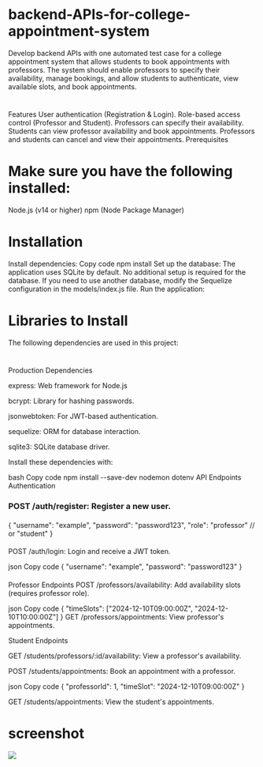 # backend-APIs-for-college-appointment-system
Develop backend APIs with one automated test case for a college appointment system that allows students to book appointments with professors. The system should enable professors to specify their availability, manage bookings, and allow students to authenticate, view available slots, and book appointments.
#
Features
User authentication (Registration & Login).
Role-based access control (Professor and Student).
Professors can specify their availability.
Students can view professor availability and book appointments.
Professors and students can cancel and view their appointments.
Prerequisites
# Make sure you have the following installed:
Node.js (v14 or higher)
npm (Node Package Manager)
# Installation
Install dependencies:
Copy code
npm install
Set up the database:
The application uses SQLite by default. No additional setup is required for the database.
If you need to use another database, modify the Sequelize configuration in the models/index.js file.
Run the application:

# Libraries to Install
The following dependencies are used in this project:
#
Production Dependencies

express: Web framework for Node.js

bcrypt: Library for hashing passwords.

jsonwebtoken: For JWT-based authentication.

sequelize: ORM for database interaction.

sqlite3: SQLite database driver.

Install these dependencies with:


bash
Copy code
npm install --save-dev nodemon dotenv
API Endpoints
Authentication
### POST /auth/register: Register a new user.
####
{
  "username": "example",
  "password": "password123",
  "role": "professor" // or "student"
}
####
POST /auth/login: Login and receive a JWT token.

json
Copy code
{
  "username": "example",
  "password": "password123"
}
####
Professor Endpoints
POST /professors/availability: Add availability slots (requires professor role).

json
Copy code
{
  "timeSlots": ["2024-12-10T09:00:00Z", "2024-12-10T10:00:00Z"]
}
GET /professors/appointments: View professor's appointments.

Student Endpoints

GET /students/professors/:id/availability: View a professor's availability.

POST /students/appointments: Book an appointment with a professor.

json
Copy code
{
  "professorId": 1,
  "timeSlot": "2024-12-10T09:00:00Z"
}

GET /students/appointments: View the student's appointments.
 # screenshot 
 ![](https://example.com/path-to-your-image.png)

